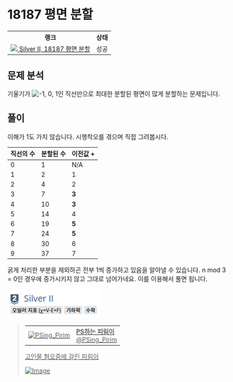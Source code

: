 # 18187 평면 분할



<table>
  <tr>
    <th>랭크</th>
    <th>상태</th>
  </tr>
  <tr>
    <td>
      <a href="http://noj.am/18187">
        <img src="https://static.solved.ac/tier_small/9.svg" height="16px"/>
        Silver II, 18187 평면 분할
      </a>
    </td>
    <td>
      성공
    </td>
  </tr>
</table>



## 문제 분석

기울기가 ![-1, 0, 1](https://render.githubusercontent.com/render/math?math=-1%2C%200%2C%201)인 직선만으로 최대한 분할된 평면이 많게 분할하는 문제입니다.

## 풀이

이해가 1도 가지 않습니다. 시행착오를 겪으며 직접 그려봅시다.

| 직선의 수 | 분할된 수 | 이전값 + |
| --------- | --------- | -------- |
| 0         | 1         | N/A      |
| 1         | 2         | 1        |
| 2         | 4         | 2        |
| 3         | 7         | **3**    |
| 4         | 10        | **3**    |
| 5         | 14        | 4        |
| 6         | 19        | **5**    |
| 7         | 24        | **5**    |
| 8         | 30        | 6        |
| 9         | 37        | 7        |

굵게 처리한 부분을 제외하곤 전부 1씩 증가하고 있음을 알아낼 수 있습니다.
n mod 3 = 0인 경우에 증가시키지 않고 그대로 넘어가네요.
이를 이용해서 풀면 됩니다.

![Euler characteristic (χ=V-E+F)](./tag.png)



<a href="https://twitter.com/PSing_Pirim/status/1227451738963238917">

> <table><tr><td><img src="https://pbs.twimg.com/profile_images/1227442623327150080/QYE5fpZ2_normal.png" alt="PSing_Pirim"></td><td><b>PS하는 피림이</b><br>@PSing_Pirim</td></tr></table>
> 
> 고인물 혐오증에 걸린 피림이
>
> ![Image](https://pbs.twimg.com/media/EQjI06-WkAA7Q2V?format=png&name=small)

</a>

